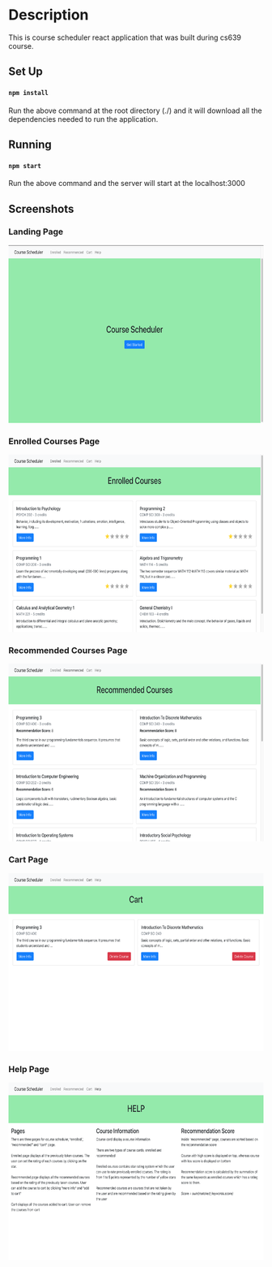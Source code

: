 # Description
This is course scheduler react application that was built during cs639 course.

## Set Up
#### `npm install`
Run the above command at the root directory (./) and it will download all the dependencies needed to run the application.

## Running
#### `npm start`
Run the above command and the server will start at the localhost:3000

## Screenshots
### Landing Page
<img src="https://github.com/Zerro97/CourseScheduler-cs639-/blob/master/screenshots/image1.png" alt="Start Screen" height="350px" width="650px"/>

### Enrolled Courses Page
<img src="https://github.com/Zerro97/CourseScheduler-cs639-/blob/master/screenshots/image2.png" alt="Game Play Screen" height="350px" width="650px"/>

### Recommended Courses Page
<img src="https://github.com/Zerro97/CourseScheduler-cs639-/blob/master/screenshots/image3.png" alt="Game Over Screen" height="350px" width="650px"/>

### Cart Page
<img src="https://github.com/Zerro97/CourseScheduler-cs639-/blob/master/screenshots/image4.png" alt="Game Over Screen" height="350px" width="650px"/>

### Help Page
<img src="https://github.com/Zerro97/CourseScheduler-cs639-/blob/master/screenshots/image5.png" alt="Game Over Screen" height="350px" width="650px"/>
